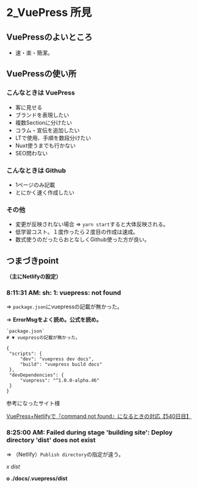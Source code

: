 # 2_VuePress 所見

## VuePressのよいところ
- 速・楽・簡潔。

## VuePressの使い所
### こんなときは VuePress
- 客に見せる
- ブランドを表現したい
- 複数Sectionに分けたい
- コラム・宣伝を追加したい
- LTで使用、手順を数段分けたい
- Nuxt使うまでも行かない
- SEO問わない

### こんなときは Github
- 1ページのみ記載
- とにかく速く作成したい

### その他
- 変更が反映されない場合 ⇒ `yarn start`すると大体反映される。
- 低学習コスト。１度作ったら２度目の作成は速成。
- 数式使うのだったらおとなしくGithub使った方が良い。

## つまづきpoint

**（主にNetlifyの設定）**

### 8:11:31 AM: sh: 1: vuepress: not found

 ⇒ `package.json`にvuepressの記載が無かった。

 ⇒ **ErrorMsgをよく読め。公式を読め。**

 ```
 `package.json`
 # ▼ vuepressの記載が無かった。

 {
  "scripts": {
      "dev": "vuepress dev docs",
      "build": "vuepress build docs"
  },
  "devDependencies": {
      "vuepress": "^1.0.0-alpha.46"
  }
}
 ```

参考になったサイト様

[VuePress+Netlifyで『command not found』になるときの対応【540日目】](https://www.nyamucoro.com/entry/2019/04/07/024922)

### 8:25:00 AM: Failed during stage 'building site': Deploy directory 'dist' does not exist

 ⇒ （Netlify）`Publish directory`の指定が違う。

*x dist*

**o ./docs/.vuepress/dist**
